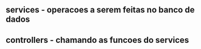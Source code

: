 ## services - operacoes a serem feitas no banco de dados

## controllers -  chamando as funcoes do services 